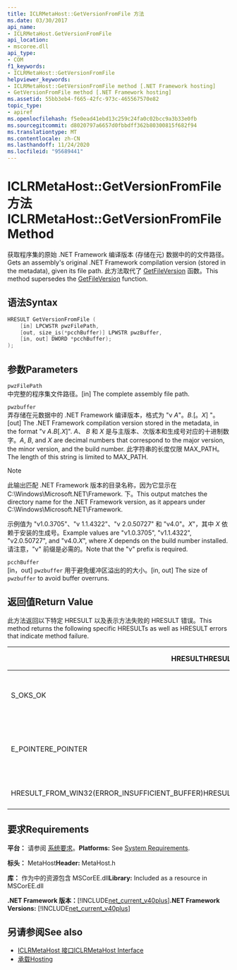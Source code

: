 ```yaml
---
title: ICLRMetaHost::GetVersionFromFile 方法
ms.date: 03/30/2017
api_name:
- ICLRMetaHost.GetVersionFromFile
api_location:
- mscoree.dll
api_type:
- COM
f1_keywords:
- ICLRMetaHost::GetVersionFromFile
helpviewer_keywords:
- ICLRMetaHost::GetVersionFromFile method [.NET Framework hosting]
- GetVersionFromFile method [.NET Framework hosting]
ms.assetid: 55bb3eb4-f665-42fc-973c-465567570e82
topic_type:
- apiref
ms.openlocfilehash: f5e0ead41ebd13c259c24fa0c02bcc9a3b33e0fb
ms.sourcegitcommit: d8020797a6657d0fbbdff362b80300815f682f94
ms.translationtype: MT
ms.contentlocale: zh-CN
ms.lasthandoff: 11/24/2020
ms.locfileid: "95689441"
---
```

# <a name="iclrmetahostgetversionfromfile-method"></a><span data-ttu-id="38893-102">ICLRMetaHost::GetVersionFromFile 方法</span><span class="sxs-lookup"><span data-stu-id="38893-102">ICLRMetaHost::GetVersionFromFile Method</span></span>

<span data-ttu-id="38893-103">获取程序集的原始 .NET Framework 编译版本 (存储在元) 数据中的的文件路径。</span><span class="sxs-lookup"><span data-stu-id="38893-103">Gets an assembly's original .NET Framework compilation version (stored in the metadata), given its file path.</span></span> <span data-ttu-id="38893-104">此方法取代了 [GetFileVersion](getfileversion-function.md) 函数。</span><span class="sxs-lookup"><span data-stu-id="38893-104">This method supersedes the [GetFileVersion](getfileversion-function.md) function.</span></span>  
  
## <a name="syntax"></a><span data-ttu-id="38893-105">语法</span><span class="sxs-lookup"><span data-stu-id="38893-105">Syntax</span></span>  
  
```cpp  
HRESULT GetVersionFromFile (  
    [in] LPCWSTR pwzFilePath,  
    [out, size_is(*pcchBuffer)] LPWSTR pwzBuffer,  
    [in, out] DWORD *pcchBuffer);  
);  
```  
  
## <a name="parameters"></a><span data-ttu-id="38893-106">参数</span><span class="sxs-lookup"><span data-stu-id="38893-106">Parameters</span></span>  

 `pwzFilePath`  
 <span data-ttu-id="38893-107">中完整的程序集文件路径。</span><span class="sxs-lookup"><span data-stu-id="38893-107">[in] The complete assembly file path.</span></span>  
  
 `pwzbuffer`  
 <span data-ttu-id="38893-108">弄存储在元数据中的 .NET Framework 编译版本，格式为 "v *A*"。*B.*[。*X*] "。</span><span class="sxs-lookup"><span data-stu-id="38893-108">[out] The .NET Framework compilation version stored in the metadata, in the format "v *A*.*B*[.*X*]".</span></span> <span data-ttu-id="38893-109">*A*、 *B* 和 *X* 是与主版本、次版本和生成号对应的十进制数字。</span><span class="sxs-lookup"><span data-stu-id="38893-109">*A*, *B*, and *X* are decimal numbers that correspond to the major version, the minor version, and the build number.</span></span> <span data-ttu-id="38893-110">此字符串的长度仅限 MAX_PATH。</span><span class="sxs-lookup"><span data-stu-id="38893-110">The length of this string is limited to MAX_PATH.</span></span>  
  
> [!NOTE]
> <span data-ttu-id="38893-111">此输出匹配 .NET Framework 版本的目录名称，因为它显示在 C:\Windows\Microsoft.NET\Framework. 下。</span><span class="sxs-lookup"><span data-stu-id="38893-111">This output matches the directory name for the .NET Framework version, as it appears under C:\Windows\Microsoft.NET\Framework.</span></span>  
  
 <span data-ttu-id="38893-112">示例值为 "v1.0.3705"、"v 1.1.4322"、"v 2.0.50727" 和 "v4.0"。*X*"，其中 *X* 依赖于安装的生成号。</span><span class="sxs-lookup"><span data-stu-id="38893-112">Example values are "v1.0.3705", "v1.1.4322", "v2.0.50727", and "v4.0.*X*", where *X* depends on the build number installed.</span></span> <span data-ttu-id="38893-113">请注意，"v" 前缀是必需的。</span><span class="sxs-lookup"><span data-stu-id="38893-113">Note that the "v" prefix is required.</span></span>  
  
 `pcchBuffer`  
 <span data-ttu-id="38893-114">[in，out] `pwzbuffer` 用于避免缓冲区溢出的的大小。</span><span class="sxs-lookup"><span data-stu-id="38893-114">[in, out] The size of `pwzbuffer` to avoid buffer overruns.</span></span>  
  
## <a name="return-value"></a><span data-ttu-id="38893-115">返回值</span><span class="sxs-lookup"><span data-stu-id="38893-115">Return Value</span></span>  

 <span data-ttu-id="38893-116">此方法返回以下特定 HRESULT 以及表示方法失败的 HRESULT 错误。</span><span class="sxs-lookup"><span data-stu-id="38893-116">This method returns the following specific HRESULTs as well as HRESULT errors that indicate method failure.</span></span>  
  
|<span data-ttu-id="38893-117">HRESULT</span><span class="sxs-lookup"><span data-stu-id="38893-117">HRESULT</span></span>|<span data-ttu-id="38893-118">说明</span><span class="sxs-lookup"><span data-stu-id="38893-118">Description</span></span>|  
|-------------|-----------------|  
|<span data-ttu-id="38893-119">S_OK</span><span class="sxs-lookup"><span data-stu-id="38893-119">S_OK</span></span>|<span data-ttu-id="38893-120">该方法已成功完成。</span><span class="sxs-lookup"><span data-stu-id="38893-120">The method completed successfully.</span></span>|  
|<span data-ttu-id="38893-121">E_POINTER</span><span class="sxs-lookup"><span data-stu-id="38893-121">E_POINTER</span></span>|<span data-ttu-id="38893-122">`pwzbuffer` 或 `pcchBuffer` 为 null。</span><span class="sxs-lookup"><span data-stu-id="38893-122">`pwzbuffer` or `pcchBuffer` is null.</span></span>|  
|<span data-ttu-id="38893-123">HRESULT_FROM_WIN32(ERROR_INSUFFICIENT_BUFFER)</span><span class="sxs-lookup"><span data-stu-id="38893-123">HRESULT_FROM_WIN32(ERROR_INSUFFICIENT_BUFFER)</span></span>|<span data-ttu-id="38893-124">缓冲区太小。</span><span class="sxs-lookup"><span data-stu-id="38893-124">The buffer is too small.</span></span>|  
  
## <a name="requirements"></a><span data-ttu-id="38893-125">要求</span><span class="sxs-lookup"><span data-stu-id="38893-125">Requirements</span></span>  

 <span data-ttu-id="38893-126">**平台：** 请参阅 [系统要求](../../get-started/system-requirements.md)。</span><span class="sxs-lookup"><span data-stu-id="38893-126">**Platforms:** See [System Requirements](../../get-started/system-requirements.md).</span></span>  
  
 <span data-ttu-id="38893-127">**标头：** MetaHost</span><span class="sxs-lookup"><span data-stu-id="38893-127">**Header:** MetaHost.h</span></span>  
  
 <span data-ttu-id="38893-128">**库：** 作为中的资源包含 MSCorEE.dll</span><span class="sxs-lookup"><span data-stu-id="38893-128">**Library:** Included as a resource in MSCorEE.dll</span></span>  
  
 <span data-ttu-id="38893-129">**.NET Framework 版本：**[!INCLUDE[net_current_v40plus](../../../../includes/net-current-v40plus-md.md)]</span><span class="sxs-lookup"><span data-stu-id="38893-129">**.NET Framework Versions:** [!INCLUDE[net_current_v40plus](../../../../includes/net-current-v40plus-md.md)]</span></span>  
  
## <a name="see-also"></a><span data-ttu-id="38893-130">另请参阅</span><span class="sxs-lookup"><span data-stu-id="38893-130">See also</span></span>

- [<span data-ttu-id="38893-131">ICLRMetaHost 接口</span><span class="sxs-lookup"><span data-stu-id="38893-131">ICLRMetaHost Interface</span></span>](iclrmetahost-interface.md)
- [<span data-ttu-id="38893-132">承载</span><span class="sxs-lookup"><span data-stu-id="38893-132">Hosting</span></span>](index.md)

